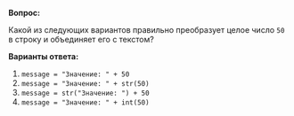 **Вопрос:**

Какой из следующих вариантов правильно преобразует целое число `50` в строку и объединяет его с текстом?

**Варианты ответа:**

1. `message = "Значение: " + 50`  
2. `message = "Значение: " + str(50)`  
3. `message = str("Значение: ") + 50`  
4. `message = "Значение: " + int(50)`
